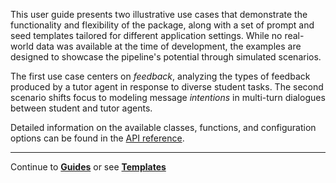 This user guide presents two illustrative use cases that demonstrate the functionality and flexibility of the package, along with a set of prompt and seed templates tailored for different application settings. While no real-world data was available at the time of development, the examples are designed to showcase the pipeline's potential through simulated scenarios.

The first use case centers on *feedback*, analyzing the types of feedback produced by a tutor agent in response to diverse student tasks. The second scenario shifts focus to modeling message *intentions* in multi-turn dialogues between student and tutor agents.

Detailed information on the available classes, functions, and configuration options can be found in the [API reference](https://laurawpaaby.github.io/EduChatEval/api/api_frame_gen/).

---

Continue to [**Guides**](guide.md) or see [**Templates**](frameworks.md)

